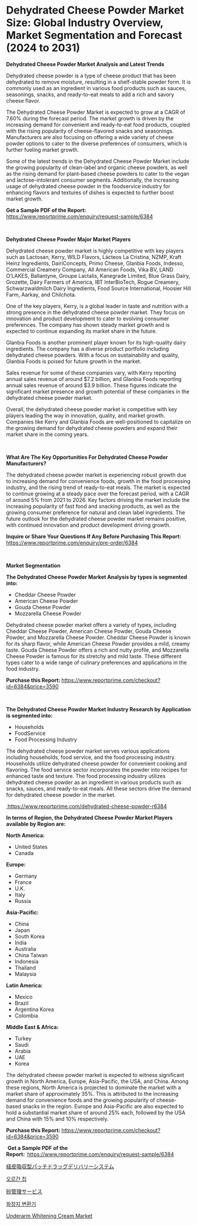 <p><h1>Dehydrated Cheese Powder Market Size: Global Industry Overview, Market Segmentation and Forecast (2024 to 2031)</h1></p><p><strong>Dehydrated Cheese Powder Market Analysis and Latest Trends</strong></p>
<p><p>Dehydrated cheese powder is a type of cheese product that has been dehydrated to remove moisture, resulting in a shelf-stable powder form. It is commonly used as an ingredient in various food products such as sauces, seasonings, snacks, and ready-to-eat meals to add a rich and savory cheese flavor.</p><p>The Dehydrated Cheese Powder Market is expected to grow at a CAGR of 7.60% during the forecast period. The market growth is driven by the increasing demand for convenient and ready-to-eat food products, coupled with the rising popularity of cheese-flavored snacks and seasonings. Manufacturers are also focusing on offering a wide variety of cheese powder options to cater to the diverse preferences of consumers, which is further fueling market growth.</p><p>Some of the latest trends in the Dehydrated Cheese Powder Market include the growing popularity of clean-label and organic cheese powders, as well as the rising demand for plant-based cheese powders to cater to the vegan and lactose-intolerant consumer segments. Additionally, the increasing usage of dehydrated cheese powder in the foodservice industry for enhancing flavors and textures of dishes is expected to further boost market growth.</p></p>
<p><strong>Get a Sample PDF of the Report:&nbsp;</strong> <a href="https://www.reportprime.com/enquiry/request-sample/6384">https://www.reportprime.com/enquiry/request-sample/6384</a></p>
<p>&nbsp;</p>
<p><strong>Dehydrated Cheese Powder Major Market Players</strong></p>
<p><p>Dehydrated cheese powder market is highly competitive with key players such as Lactosan, Kerry, WILD Flavors, Lácteos La Cristina, NZMP, Kraft Heinz Ingredients, DairiConcepts, Primo Cheese, Glanbia Foods, Indesso, Commercial Creamery Company, All American Foods, Vika BV, LAND O’LAKES, Ballantyne, Groupe Lactalis, Kanegrade Limited, Blue Grass Dairy, Grozette, Dairy Farmers of America, IBT InterBioTech, Rogue Creamery, Schwarzwaldmilch Dairy Ingredients, Food Source International, Hoosier Hill Farm, Aarkay, and Chilchota.</p><p>One of the key players, Kerry, is a global leader in taste and nutrition with a strong presence in the dehydrated cheese powder market. They focus on innovation and product development to cater to evolving consumer preferences. The company has shown steady market growth and is expected to continue expanding its market share in the future.</p><p>Glanbia Foods is another prominent player known for its high-quality dairy ingredients. The company has a diverse product portfolio including dehydrated cheese powders. With a focus on sustainability and quality, Glanbia Foods is poised for future growth in the market.</p><p>Sales revenue for some of these companies vary, with Kerry reporting annual sales revenue of around $7.2 billion, and Glanbia Foods reporting annual sales revenue of around $3.9 billion. These figures indicate the significant market presence and growth potential of these companies in the dehydrated cheese powder market.</p><p>Overall, the dehydrated cheese powder market is competitive with key players leading the way in innovation, quality, and market growth. Companies like Kerry and Glanbia Foods are well-positioned to capitalize on the growing demand for dehydrated cheese powders and expand their market share in the coming years.</p></p>
<p>&nbsp;</p>
<p><strong>What Are The Key Opportunities For Dehydrated Cheese Powder Manufacturers?</strong></p>
<p><p>The dehydrated cheese powder market is experiencing robust growth due to increasing demand for convenience foods, growth in the food processing industry, and the rising trend of ready-to-eat meals. The market is expected to continue growing at a steady pace over the forecast period, with a CAGR of around 5% from 2021 to 2026. Key factors driving the market include the increasing popularity of fast food and snacking products, as well as the growing consumer preference for natural and clean label ingredients. The future outlook for the dehydrated cheese powder market remains positive, with continued innovation and product development driving growth.</p></p>
<p><strong>Inquire or Share Your Questions If Any Before Purchasing This Report:</strong> <a href="https://www.reportprime.com/enquiry/pre-order/6384">https://www.reportprime.com/enquiry/pre-order/6384</a></p>
<p>&nbsp;</p>
<p><strong>Market Segmentation</strong></p>
<p><strong>The Dehydrated Cheese Powder Market Analysis by types is segmented into:</strong></p>
<p><ul><li>Cheddar Cheese Powder</li><li>American Cheese Powder</li><li>Gouda Cheese Powder</li><li>Mozzarella Cheese Powder</li></ul></p>
<p><p>Dehydrated cheese powder market offers a variety of types, including Cheddar Cheese Powder, American Cheese Powder, Gouda Cheese Powder, and Mozzarella Cheese Powder. Cheddar Cheese Powder is known for its sharp flavor, while American Cheese Powder provides a mild, creamy taste. Gouda Cheese Powder offers a rich and nutty profile, and Mozzarella Cheese Powder is famous for its stretchy and mild taste. These different types cater to a wide range of culinary preferences and applications in the food industry.</p></p>
<p><strong>Purchase this Report:&nbsp;</strong><a href="https://www.reportprime.com/checkout?id=6384&price=3590">https://www.reportprime.com/checkout?id=6384&price=3590</a></p>
<p>&nbsp;</p>
<p><strong>The Dehydrated Cheese Powder Market Industry Research by Application is segmented into:</strong></p>
<p><ul><li>Households</li><li>FoodService</li><li>Food Processing Industry</li></ul></p>
<p><p>The dehydrated cheese powder market serves various applications including households, food service, and the food processing industry. Households utilize dehydrated cheese powder for convenient cooking and flavoring. The food service sector incorporates the powder into recipes for enhanced taste and texture. The food processing industry utilizes dehydrated cheese powder as an ingredient in various products such as snacks, sauces, and ready-to-eat meals. All these sectors drive the demand for dehydrated cheese powder in the market.</p></p>
<p><a href="https://www.reportprime.com/dehydrated-cheese-powder-r6384">&nbsp;https://www.reportprime.com/dehydrated-cheese-powder-r6384</a></p>
<p><strong>In terms of Region, the Dehydrated Cheese Powder Market Players available by Region are:</strong></p>
<p>
    <p> <strong> North America: </strong>
        <ul>
            <li>United States</li>
            <li>Canada</li>
        </ul>
        </p> 
    <p> <strong> Europe: </strong>
        <ul>
            <li>Germany</li>
            <li>France</li>
            <li>U.K.</li>
            <li>Italy</li>
            <li>Russia</li>
        </ul>
        </p> 
    <p> <strong> Asia-Pacific: </strong>
        <ul>
            <li>China</li>
            <li>Japan</li>
            <li>South Korea</li>
            <li>India</li>
            <li>Australia</li>
            <li>China Taiwan</li>
            <li>Indonesia</li>
            <li>Thailand</li>
            <li>Malaysia</li>
        </ul>
        </p> 
    <p> <strong> Latin America: </strong>
        <ul>
            <li>Mexico</li>
            <li>Brazil</li>
            <li>Argentina Korea</li>
            <li>Colombia</li>
        </ul>
        </p> 
    <p> <strong> Middle East & Africa: </strong>
        <ul>
            <li>Turkey</li>
            <li>Saudi</li>
            <li>Arabia</li>
            <li>UAE</li>
            <li>Korea</li>
        </ul>
    </p>
    </p>
<p><p>The dehydrated cheese powder market is expected to witness significant growth in North America, Europe, Asia-Pacific, the USA, and China. Among these regions, North America is projected to dominate the market with a market share of approximately 35%. This is attributed to the increasing demand for convenience foods and the growing popularity of cheese-based snacks in the region. Europe and Asia-Pacific are also expected to hold a substantial market share of around 25% each, followed by the USA and China with 15% and 10% respectively.</p></p>
<p><strong>Purchase this Report: </strong><a href="https://www.reportprime.com/checkout?id=6384&price=3590">https://www.reportprime.com/checkout?id=6384&price=3590</a></p>
<p>&nbsp;<strong>Get a Sample PDF of the Report:&nbsp;&nbsp;</strong><a href="https://www.reportprime.com/enquiry/request-sample/6384">https://www.reportprime.com/enquiry/request-sample/6384</a></p>
<p><strong></strong></p>
<p><p><a href="https://medium.com/@twiladurgan2023/transdermal-patch-drug-delivery-system-market-%E3%81%AF-%E5%B8%82%E5%A0%B4%E3%82%B7%E3%82%A7%E3%82%A2-%E5%B8%82%E5%A0%B4%E3%83%88%E3%83%AC%E3%83%B3%E3%83%89-%E5%B8%82%E5%A0%B4%E6%88%90%E9%95%B7%E3%81%AB%E9%96%A2%E3%81%99%E3%82%8B%E6%83%85%E5%A0%B1%E3%82%92%E6%8F%90%E4%BE%9B%E3%81%97%E3%81%A6%E3%81%84%E3%81%BE%E3%81%99-13a1799d9fa4">経皮吸収型パッチドラッグデリバリーシステム</a></p><p><a href="https://medium.com/@twix678568/%EA%B8%B0%EA%B4%80-%EC%B9%A9-%EC%8B%9C%EC%9E%A5-%EB%A9%94%ED%8A%B8%EB%A6%AD-decoding-%EC%8B%9C%EC%9E%A5-%EC%A0%90%EC%9C%A0%EC%9C%A8-%ED%8A%B8%EB%A0%8C%EB%93%9C-%EB%B0%8F-%EC%84%B1%EC%9E%A5-%ED%8C%A8%ED%84%B4-9013300c204a">오르간 칩</a></p><p><a href="https://medium.com/@sandrajerde2015/%E7%A0%82%E7%AE%A1%E7%90%86%E3%82%B5%E3%83%BC%E3%83%93%E3%82%B9%E5%B8%82%E5%A0%B4%E3%83%A1%E3%83%88%E3%83%AA%E3%83%83%E3%82%AF%E3%81%AE%E3%83%87%E3%82%B3%E3%83%BC%E3%83%87%E3%82%A3%E3%83%B3%E3%82%B0-%E5%B8%82%E5%A0%B4%E3%82%B7%E3%82%A7%E3%82%A2-%E3%83%88%E3%83%AC%E3%83%B3%E3%83%89-%E6%88%90%E9%95%B7%E3%83%91%E3%82%BF%E3%83%BC%E3%83%B3-e2baf4e65b85">砂管理サービス</a></p><p><a href="https://medium.com/@abelusikowski95672023/%ED%99%94%EC%9E%A5%EC%8B%A4-%ED%9C%B4%EC%A7%80-%EB%B3%80%ED%99%98%EA%B8%B0-%EC%8B%9C%EC%9E%A5-%EB%A9%94%ED%8A%B8%EB%A6%AD-%ED%95%B4%EB%8F%85-%EC%8B%9C%EC%9E%A5-%EC%A0%90%EC%9C%A0%EC%9C%A8-%ED%8A%B8%EB%A0%8C%EB%93%9C-%EB%B0%8F-%EC%84%B1%EC%9E%A5-%ED%8C%A8%ED%84%B4-b7b6a5cbfd30">화장지 변환기</a></p><p><a href="https://issuu.com/reportprime-2/docs/underarm-whitening-cream-market-size-2030.pptx">Underarm Whitening Cream Market</a></p></p>